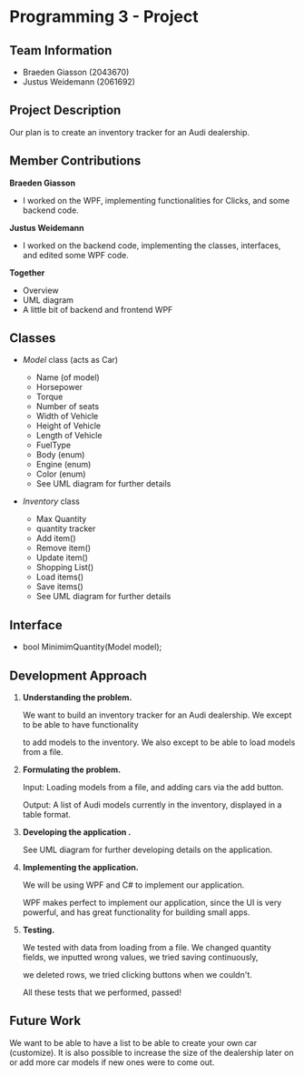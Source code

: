 # Programming 3 - Project



## Team Information

- Braeden Giasson (2043670)
- Justus Weidemann (2061692)

## Project Description

Our plan is to create an inventory tracker for an Audi dealership. 

## **Member Contributions**

**Braeden Giasson**

- I worked on the WPF, implementing functionalities for Clicks, and some backend code.

**Justus Weidemann**

- I worked on the backend code, implementing the classes, interfaces, and edited some WPF code.

**Together**

- Overview
- UML diagram
- A little bit of backend and frontend WPF

## **Classes** 

- *Model* class (acts as Car)
  - Name (of model)
  - Horsepower
  - Torque
  - Number of seats
  - Width of Vehicle
  - Height of Vehicle
  - Length of Vehicle
  - FuelType
  - Body (enum) 
  - Engine (enum)
  - Color (enum)
  - See UML diagram for further details


- *Inventory* class
  - Max Quantity
  - quantity tracker
  - Add item()
  - Remove item()
  - Update item()
  - Shopping List()
  - Load items()
  - Save items()
  - See UML diagram for further details


## Interface

- bool MinimimQuantity(Model model);

## Development Approach 

1. **Understanding the problem.** 

   We want to build an inventory tracker for an Audi dealership. We except to be able to have functionality

   to add models to the inventory. We also except to be able to load models from a file.

2. **Formulating the problem.** 

   Input: Loading models from a file, and adding cars via the add button.

   Output: A list of Audi models currently in the inventory, displayed in a table format.

3. **Developing the application .** 

   See UML diagram for further developing details on the application.

4. **Implementing the application.** 

   We will be using WPF and C# to implement our application.

   WPF makes perfect to implement our application, since the UI is very powerful, and has great functionality for building small apps.

5. **Testing.** 

   We tested with data from loading from a file. We changed quantity fields, we inputted wrong values, we tried saving continuously, 
   
   we deleted rows, we tried clicking buttons when we couldn't. 
   
   All these tests that we performed, passed!

## Future Work
We want to be able to have a list to be able to create your own car (customize).
It is also possible to increase the size of the dealership later on or add more car models if new ones were to come out.